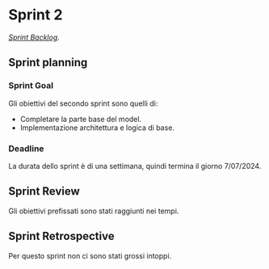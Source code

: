 # Sprint 2

[_Sprint Backlog_](sprint-2-backlog.xlsx).

## Sprint planning

### Sprint Goal

Gli obiettivi del secondo sprint sono quelli di:
- Completare la parte base del model.
- Implementazione architettura e logica di base.

### Deadline

La durata dello sprint è di una settimana, quindi termina il giorno 7/07/2024.

## Sprint Review

Gli obiettivi prefissati sono stati raggiunti nei tempi.

## Sprint Retrospective

Per questo sprint non ci sono stati grossi intoppi.
